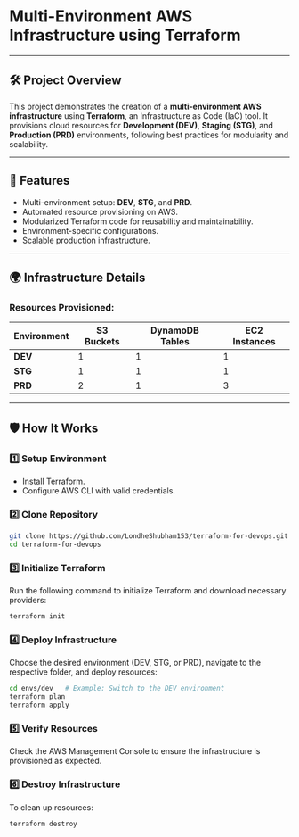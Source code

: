 # Multi-Environment AWS Infrastructure using Terraform

---

## 🛠️ **Project Overview**  
This project demonstrates the creation of a **multi-environment AWS infrastructure** using **Terraform**, an Infrastructure as Code (IaC) tool. It provisions cloud resources for **Development (DEV)**, **Staging (STG)**, and **Production (PRD)** environments, following best practices for modularity and scalability.

---

## 🌟 **Features**

- Multi-environment setup: **DEV**, **STG**, and **PRD**.
- Automated resource provisioning on AWS.
- Modularized Terraform code for reusability and maintainability.
- Environment-specific configurations.
- Scalable production infrastructure.

---

## 🌍 **Infrastructure Details**

### Resources Provisioned:

| Environment | S3 Buckets | DynamoDB Tables | EC2 Instances |
|-------------|------------|-----------------|---------------|
| **DEV**     | 1          | 1               | 1             |
| **STG**     | 1          | 1               | 1             |
| **PRD**     | 2          | 1               | 3             |

---

## 🛡️ **How It Works**

### 1️⃣ **Setup Environment**
- Install Terraform.
- Configure AWS CLI with valid credentials.

### 2️⃣ **Clone Repository**
```bash
git clone https://github.com/LondheShubham153/terraform-for-devops.git
cd terraform-for-devops
```

### 3️⃣ **Initialize Terraform**
Run the following command to initialize Terraform and download necessary providers:
```bash
terraform init
```

### 4️⃣ **Deploy Infrastructure**
Choose the desired environment (DEV, STG, or PRD), navigate to the respective folder, and deploy resources:
```bash
cd envs/dev   # Example: Switch to the DEV environment
terraform plan
terraform apply
```

### 5️⃣ **Verify Resources**
Check the AWS Management Console to ensure the infrastructure is provisioned as expected.

### 6️⃣ **Destroy Infrastructure**
To clean up resources:
```bash
terraform destroy
```
